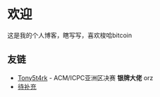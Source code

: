 # 欢迎
这是我的个人博客，瞎写写，喜欢梭哈bitcoin
## 友链
* [Tony5t4rk](http://tony5t4rk.cn/) - ACM/ICPC亚洲区决赛 **银牌大佬** orz
* [待补充]()
